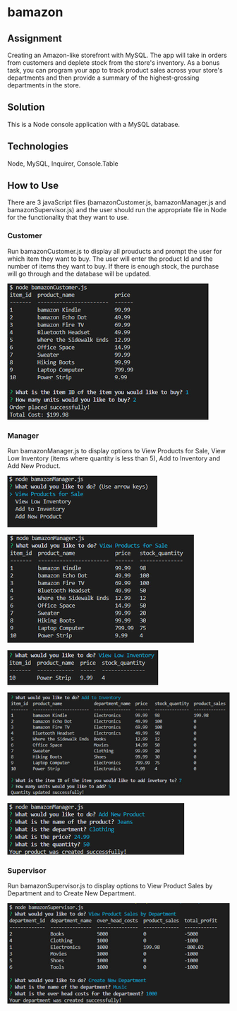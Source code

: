 # bamazon

## Assignment
Creating an Amazon-like storefront with MySQL. The app will take in orders from customers and deplete stock from the store's inventory. As a bonus task, you can program your app to track product sales across your store's departments and then provide a summary of the highest-grossing departments in the store.

## Solution
This is a Node console application with a MySQL database.  

## Technologies
Node, MySQL, Inquirer, Console.Table 

## How to Use
There are 3 javaScript files (bamazonCustomer.js, bamazonManager.js and bamazonSupervisor.js) and the user should run the appropriate file in Node for the functionality that they want to use.

### Customer
Run bamazonCustomer.js to display all prouducts and prompt the user for which item they want to buy.  The user will enter the product Id and the number of items they want to buy.  If there is enough stock, the purchase will go through and the database will be updated.  

![Bamazon Customer Examples](screenshots/customer.jpg?raw=true "Bamazon Customer Examples")

### Manager
Run bamazonManager.js to display options to View Products for Sale, View Low Inventory (items where quantity is less than 5), Add to Inventory and Add New Product.

![Bamazon Manager Examples](screenshots/manager.jpg?raw=true "Bamazon Manager Examples")

![Bamazon Manager Examples](screenshots/manager_products.jpg?raw=true "Bamazon Manager Examples")

![Bamazon Manager Examples](screenshots/manager_lowinventory.jpg?raw=true "Bamazon Manager Examples")

![Bamazon Manager Examples](screenshots/manager_addinventory.jpg?raw=true "Bamazon Manager Examples")

![Bamazon Manager Examples](screenshots/manager_addproduct.jpg?raw=true "Bamazon Manager Examples")

### Supervisor
Run bamazonSupervisor.js to display options to View Product Sales by Department and to Create New Department.

![Bamazon Supervisor Examples](screenshots/supervisor.jpg?raw=true "Bamazon Supervisor Examples")